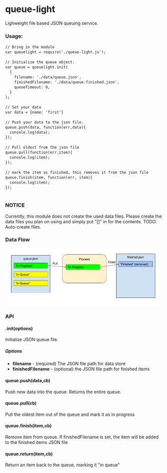 # queue-light
Lighweight file based JSON queuing service.

### Usage:

```
// Bring in the module
var queuelight = require('./queue-light.js');

// Initialize the queue object.
var queue = queuelight.init(
  {
    filename: './data/queue.json',
    finishedFilename: './data/queue.finished.json',
    queueTimeout: 0,
  }
);

// Set your data
var data = {name: 'first'}

// Push your data to the json file.
queue.push(data, function(err,data){
  console.log(data);
});

// Pull oldest from the json file
queue.pull(function(err,item){
  console.log(item);
});

// mark the item as finished, this removes it from the json file
queue.finish(item, function(err, item){
  console.log(item);
});


```
### NOTICE

Currently, this module does not create the used data files.  Please create the data files you plan on using and simply put "[]" in for the contents.  TODO: Auto-create files.

### Data Flow

![](https://github.com/rackfx/queue-light/blob/master/queue-light-flow.png?raw=true)

### API

#### .init(options)

Initialize JSON queue file.

##### Options
- **filename** - (required) The JSON file path for data store
- **finishedFilename** - (optional) the JSON file path for finished items

#### queue.push(data,cb)

Push new data into the queue.  Returns the entire queue.

#### queue.pull(cb)

Pull the oldest item out of the queue and mark it as in progress

#### queue.finish(item,cb)

Remove item from queue.  If finishedFilename is set, the item will be added to the finished items JSON file

#### queue.return(item,cb)

Return an item back to the queue, marking it "in queue"
